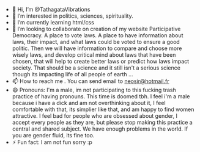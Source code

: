 - 👋 Hi, I’m @TathagataVibrations
- 👀 I’m interested in politics, sciences, spirituality.  
- 🌱 I’m currently learning html/css
- 💞️ I’m looking to collaborate on creation of my website Participative Democracy. A place to vote laws. A place to have information about laws, their impact, and what laws could be voted to ensure a good politic. Then we will have information to compare and choose more wisely laws, and develop critical mind about laws that have been chosen, that will help to create better laws or predict how laws impact society. That should be a science and it still isn't a serious science though its impacting life of all people of earth ...
- 📫 How to reach me . You can send email to neosir@hotmail.fr  
- 😄 Pronouns: I'm a male, im not participating to this fucking trash practice of having pronouns. This time is doomed tbh. I feel i'm a male because i have a dick and am not overthinking about it, I feel comfortable with that, its simplier like that, and am happy to find women attractive. I feel bad for people who are obsessed about gender, I accept every people as they are, but please stop making this practice a central and shared subject. We have enough problems in the world. If you are gender fluid, its fine too.
- ⚡ Fun fact: I am not fun sorry :p

<!---
TathagataVibrations/TathagataVibrations is a ✨ special ✨ repository because its `README.md` (this file) appears on your GitHub profile.
You can click the Preview link to take a look at your changes.
--->
